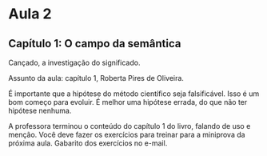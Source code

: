 Aula 2
======

Capítulo 1: O campo da semântica
--------------------------------

Cançado, a investigação do significado.

Assunto da aula: capítulo 1, Roberta Pires de Oliveira.

É importante que a hipótese do método científico seja falsificável. Isso é um bom começo para evoluir. É melhor uma hipótese errada, do que não ter hipótese nenhuma.

A professora terminou o conteúdo do capítulo 1 do livro, falando de uso e menção. Você deve fazer os exercícios para treinar para a miniprova da próxima aula. Gabarito dos exercícios no e-mail.